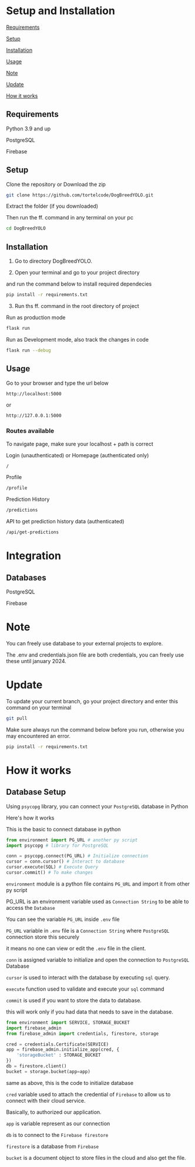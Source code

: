 # Setup and Installation

[Requirements](#requirements)

[Setup](#setup)

[Installation](#installation)

[Usage](#usage)

[Note](#note)

[Update](#update)

[How it works](#how-it-works)

## Requirements

Python 3.9 and up

PostgreSQL

Firebase

## Setup

Clone the repository or Download the zip

```bash
git clone https://github.com/tortelcode/DogBreedYOLO.git
```

Extract the folder (if you downloaded)

Then run the ff. command in any terminal on your pc

```bash
cd DogBreedYOLO
```

## Installation

1. Go to directory DogBreedYOLO.

2. Open your terminal and go to your project directory

and run the command below to install required dependecies

```bash
pip install -r requirements.txt
```

3. Run ths ff. command in the root directory of project

Run as production mode

```bash
flask run
```

Run as Development mode, also track the changes in code

```bash
flask run --debug
```

## Usage

Go to your browser and type the url below

```bash
http://localhost:5000
```

or

```bash
http://127.0.0.1:5000
```

### Routes available

To navigate page, make sure your localhost + path is correct

Login (unauthenticated) or Homepage (authenticated only)

```bash
/
```

Profile

```bash
/profile
```

Prediction History

```bash
/predictions
```

API to get prediction history data (authenticated)

```bash
/api/get-predictions
```

# Integration

## Databases

PostgreSQL

Firebase

# Note

You can freely use database to your external projects to explore.

The .env and credentials.json file are both credentials, you can freely use these until january 2024.

# Update

To update your current branch, go your project directory and enter this command on your terminal

```bash
git pull
```

Make sure always run the command below before you run, otherwise you may encountered an error.

```bash
pip install -r requirements.txt
```

# How it works

## Database Setup

Using ```psycopg``` library, you can connect your ```PostgreSQL``` database in Python

Here's how it works

This is the basic to connect database in python

```python
from environment import PG_URL # another py script
import psycopg # library for PostgreSQL

conn = psycopg.connect(PG_URL) # Initialize connection
cursor = conn.cursor() # Interact to database
cursor.execute(SQL) # Execute Query
cursor.commit() # To make changes
```

```environment``` module is a python file contains ```PG_URL``` and import it from other py script

PG_URL is an environment variable used as ```Connection String``` to be able to access the ```Database```

You can see the variable ```PG_URL``` inside ```.env``` file

```PG_URL``` variable in ```.env``` file is a ```Connection String``` where ```PostgreSQL``` connection store this securely

it means no one can view or edit the ```.env``` file in the client.

```conn``` is assigned variable to initialize and open the connection to ```PostgreSQL``` Database

```cursor``` is used to interact with the database by executing ```sql``` query.

```execute``` function used to validate and execute your ```sql``` command

```commit``` is used if you want to store the data to database.

this will work only if you had data that needs to save in the database.

```python
from environment import SERVICE, STORAGE_BUCKET
import firebase_admin
from firebase_admin import credentials, firestore, storage

cred = credentials.Certificate(SERVICE)
app = firebase_admin.initialize_app(cred, {
    'storageBucket' : STORAGE_BUCKET
})
db = firestore.client()
bucket = storage.bucket(app=app)
```

same as above, this is the code to initialize database

```cred``` variable used to attach the credential of ```Firebase``` to allow us to connect with their cloud service.

Basically, to authorized our application.

```app``` is variable represent as our connection

```db``` is to connect to the ```Firebase firestore```

```firestore``` is a database from ```Firebase```

```bucket``` is a document object to store files in the cloud and also get the file.
